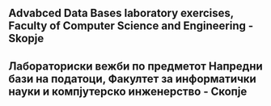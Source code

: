 ## Advabced Data Bases laboratory exercises, Faculty of Computer Science and Engineering - Skopje
## Лабораториски вежби по предметот Напредни бази на податоци, Факултет за информатички науки и компјутерско инженерство - Скопје

